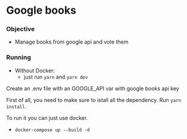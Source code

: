 # Google books

### Objective

- Manage books from google api and vote them

### Running

- Without Docker:
  - just run `yarn` and `yarn dev`

Create an .env file with an GOOGLE_API var with google books api key

First of all, you need to make sure to istall all the dependency. Run `yarn install`.

To run it you can just use docker.

- `docker-compose up --build -d`
